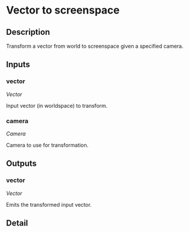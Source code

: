 # Vector to screenspace

## Description
Transform a vector from world to screenspace given a specified camera.

## Inputs
### vector

*Vector*

Input vector (in worldspace) to transform.

### camera

*Camera*

Camera to use for transformation.

## Outputs
### vector

*Vector*

Emits the transformed input vector.

## Detail

